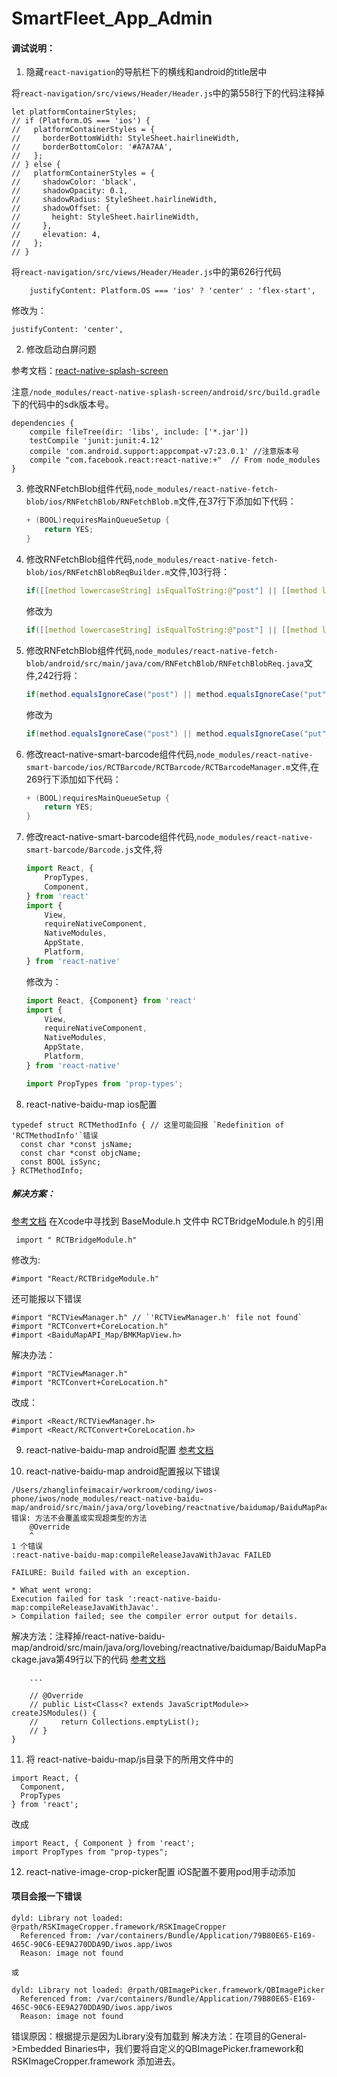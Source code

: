 # SmartFleet_App_Admin

#### 调试说明：
1. 隐藏```react-navigation```的导航栏下的横线和android的title居中

将`react-navigation/src/views/Header/Header.js`中的第558行下的代码注释掉
```
let platformContainerStyles;
// if (Platform.OS === 'ios') {
//   platformContainerStyles = {
//     borderBottomWidth: StyleSheet.hairlineWidth,
//     borderBottomColor: '#A7A7AA',
//   };
// } else {
//   platformContainerStyles = {
//     shadowColor: 'black',
//     shadowOpacity: 0.1,
//     shadowRadius: StyleSheet.hairlineWidth,
//     shadowOffset: {
//       height: StyleSheet.hairlineWidth,
//     },
//     elevation: 4,
//   };
// }
```
将`react-navigation/src/views/Header/Header.js`中的第626行代码
```
    justifyContent: Platform.OS === 'ios' ? 'center' : 'flex-start',
```
修改为：
```
justifyContent: 'center',
```
2. 修改启动白屏问题

参考文档：[react-native-splash-screen](https://github.com/leomayleomay/react-native-splash-screen/blob/master/README.zh.md#安装说明)

注意```/node_modules/react-native-splash-screen/android/src/build.gradle```下的代码中的sdk版本号。
```
dependencies {
    compile fileTree(dir: 'libs', include: ['*.jar'])
    testCompile 'junit:junit:4.12'
    compile 'com.android.support:appcompat-v7:23.0.1' //注意版本号
    compile "com.facebook.react:react-native:+"  // From node_modules
}
```
3. 	修改RNFetchBlob组件代码,`node_modules/react-native-fetch-blob/ios/RNFetchBlob/RNFetchBlob.m`文件,在37行下添加如下代码：

    ```c
    + (BOOL)requiresMainQueueSetup {
        return YES;
    }
    ```
    
4. 	修改RNFetchBlob组件代码,`node_modules/react-native-fetch-blob/ios/RNFetchBlobReqBuilder.m`文件,103行将：

    ```c
    if([[method lowercaseString] isEqualToString:@"post"] || [[method lowercaseString] isEqualToString:@"put"] || [[method lowercaseString] isEqualToString:@"patch"]) {
    ```
    修改为
     ```c
    if([[method lowercaseString] isEqualToString:@"post"] || [[method lowercaseString] isEqualToString:@"put"] || [[method lowercaseString] isEqualToString:@"patch"] || [[method lowercaseString] isEqualToString:@"delete"]) {
    ```
    
5. 	修改RNFetchBlob组件代码,`node_modules/react-native-fetch-blob/android/src/main/java/com/RNFetchBlob/RNFetchBlobReq.java`文件,242行将：

    ```java
    if(method.equalsIgnoreCase("post") || method.equalsIgnoreCase("put") || method.equalsIgnoreCase("patch")) {
    ```
    修改为
     ```java
    if(method.equalsIgnoreCase("post") || method.equalsIgnoreCase("put") || method.equalsIgnoreCase("patch") || method.equalsIgnoreCase("delete")) {
    ```

6. 	修改react-native-smart-barcode组件代码,`node_modules/react-native-smart-barcode/ios/RCTBarcode/RCTBarcode/RCTBarcodeManager.m`文件,在269行下添加如下代码：

    ```c
    + (BOOL)requiresMainQueueSetup {
        return YES;
    }
    ```
    
7. 	修改react-native-smart-barcode组件代码,`node_modules/react-native-smart-barcode/Barcode.js`文件,将

    ```js
    import React, {
        PropTypes,
        Component,
    } from 'react'
    import {
        View,
        requireNativeComponent,
        NativeModules,
        AppState,
        Platform,
    } from 'react-native'
    ```
    修改为：
    ```js
    import React, {Component} from 'react'
    import {
        View,
        requireNativeComponent,
        NativeModules,
        AppState,
        Platform,
    } from 'react-native'
    
    import PropTypes from 'prop-types';

    ```
8. react-native-baidu-map ios配置
```
typedef struct RCTMethodInfo { // 这里可能回报 `Redefinition of 'RCTMethodInfo'`错误
  const char *const jsName;
  const char *const objcName;
  const BOOL isSync;
} RCTMethodInfo;
```
##### 解决方案： 
[参考文档](https://blog.csdn.net/qq_37854055/article/details/80283721)
在Xcode中寻找到   BaseModule.h   文件中   RCTBridgeModule.h   的引用
```
 import " RCTBridgeModule.h"
 ```
 修改为:
```
#import "React/RCTBridgeModule.h"
```

还可能报以下错误
```
#import "RCTViewManager.h" // `'RCTViewManager.h' file not found` 
#import "RCTConvert+CoreLocation.h"
#import <BaiduMapAPI_Map/BMKMapView.h>
```
解决办法：
```
#import "RCTViewManager.h"
#import "RCTConvert+CoreLocation.h"
```
改成：
```
#import <React/RCTViewManager.h>
#import <React/RCTConvert+CoreLocation.h>
```
9. react-native-baidu-map android配置
[参考文档](https://blog.csdn.net/sinat_37059404/article/details/73330041)

10. react-native-baidu-map android配置报以下错误
```
/Users/zhanglinfeimacair/workroom/coding/iwos-phone/iwos/node_modules/react-native-baidu-map/android/src/main/java/org/lovebing/reactnative/baidumap/BaiduMapPackage.java:49: 错误: 方法不会覆盖或实现超类型的方法
    @Override
    ^
1 个错误
:react-native-baidu-map:compileReleaseJavaWithJavac FAILED

FAILURE: Build failed with an exception.

* What went wrong:
Execution failed for task ':react-native-baidu-map:compileReleaseJavaWithJavac'.
> Compilation failed; see the compiler error output for details.

```
解决方法：注释掉/react-native-baidu-map/android/src/main/java/org/lovebing/reactnative/baidumap/BaiduMapPackage.java第49行以下的代码
[参考文档](https://blog.csdn.net/sinat_30949835/article/details/78903007)
```
    ...

    // @Override
    // public List<Class<? extends JavaScriptModule>> createJSModules() {
    //     return Collections.emptyList();
    // }
}
```
11. 将 react-native-baidu-map/js目录下的所用文件中的
```
import React, {
  Component,
  PropTypes
} from 'react';
```
改成
```
import React, { Component } from 'react';
import PropTypes from "prop-types";
```
12. react-native-image-crop-picker配置
iOS配置不要用pod用手动添加
#### 项目会报一下错误
```
dyld: Library not loaded: @rpath/RSKImageCropper.framework/RSKImageCropper
  Referenced from: /var/containers/Bundle/Application/79B80E65-E169-465C-90C6-EE9A270DDA9D/iwos.app/iwos
  Reason: image not found

或

dyld: Library not loaded: @rpath/QBImagePicker.framework/QBImagePicker
  Referenced from: /var/containers/Bundle/Application/79B80E65-E169-465C-90C6-EE9A270DDA9D/iwos.app/iwos
  Reason: image not found
```
错误原因：根据提示是因为Library没有加载到
解决方法：在项目的General->Embedded Binaries中，我们要将自定义的QBImagePicker.framework和RSKImageCropper.framework 添加进去。